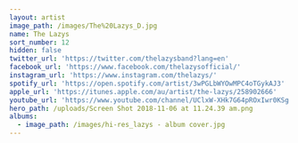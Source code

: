 ```yaml
---
layout: artist
image_path: /images/The%20Lazys_D.jpg
name: The Lazys
sort_number: 12
hidden: false
twitter_url: 'https://twitter.com/thelazysband?lang=en'
facebook_url: 'https://www.facebook.com/thelazysofficial/'
instagram_url: 'https://www.instagram.com/thelazys/'
spotify_url: 'https://open.spotify.com/artist/3wPGLbWYOwMPC4oTGykAJ3'
apple_url: 'https://itunes.apple.com/au/artist/the-lazys/258902666'
youtube_url: 'https://www.youtube.com/channel/UClxW-XHk7G64pROxIwr0KSg'
hero_path: /uploads/Screen Shot 2018-11-06 at 11.24.39 am.png
albums:
  - image_path: /images/hi-res_lazys - album cover.jpg
---
```


